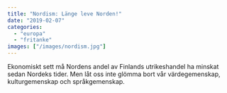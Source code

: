 ```yaml
---
title: "Nordism: Länge leve Norden!"
date: "2019-02-07"
categories: 
  - "europa"
  - "fritanke"
images: ["/images/nordism.jpg"]
---
```


Ekonomiskt sett må Nordens andel av Finlands utrikeshandel ha minskat sedan Nordeks tider. Men låt oss inte glömma bort vår värdegemenskap, kulturgemenskap och språkgemenskap.
